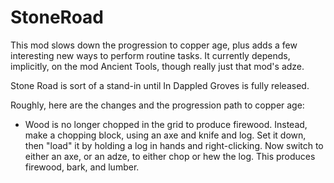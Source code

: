 # StoneRoad
This mod slows down the progression to copper age, plus adds a few interesting new ways to perform routine tasks. It currently depends, implicitly, on the mod Ancient Tools, though really just that mod's adze.

Stone Road is sort of a stand-in until In Dappled Groves is fully released.

Roughly, here are the changes and the progression path to copper age:

* Wood is no longer chopped in the grid to produce firewood.
Instead, make a chopping block, using an axe and knife and log. Set it down, then "load" it by holding a log in hands and right-clicking. Now switch to either an axe, or an adze, to either chop or hew the log. This produces firewood, bark, and lumber.
